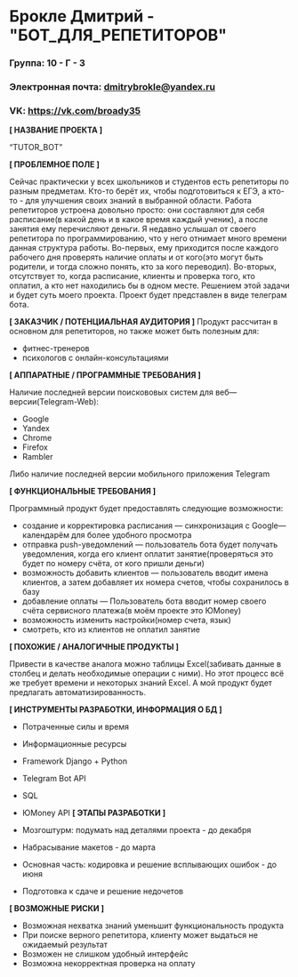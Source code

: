 # Брокле Дмитрий - "БОТ_ДЛЯ_РЕПЕТИТОРОВ"

### Группа: 10 - Г - 3
### Электронная почта: dmitrybrokle@yandex.ru
### VK: https://vk.com/broady35


**[ НАЗВАНИЕ ПРОЕКТА ]**

“TUTOR_BOT”

**[ ПРОБЛЕМНОЕ ПОЛЕ ]**

Сейчас практически у всех школьников и студентов есть репетиторы по разным предметам. Кто-то берёт их, чтобы подготовиться к ЕГЭ, а кто-то - для улучшения своих знаний в выбранной области. Работа репетиторов устроена довольно просто: они составляют для себя расписание(в какой день и в какое время каждый ученик), а после занятия ему перечисляют деньги. Я недавно услышал от своего репетитора по программированию, что у него отнимает много времени данная структура работы. Во-первых, ему приходится после каждого рабочего дня проверять наличие оплаты и от кого(это могут быть родители, и тогда сложно понять, кто за кого переводил). Во-вторых, отсутствует то, когда расписание, клиенты и проверка того, кто оплатил, а кто нет находились бы в одном месте. Решением этой задачи и будет суть моего проекта. Проект будет представлен в виде телеграм бота.  

**[ ЗАКАЗЧИК / ПОТЕНЦИАЛЬНАЯ АУДИТОРИЯ ]**
Продукт рассчитан в основном для репетиторов, но также может быть полезным для:
- фитнес-тренеров
- психологов с онлайн-консультациями

**[ АППАРАТНЫЕ / ПРОГРАММНЫЕ ТРЕБОВАНИЯ ]** 

Наличие последней версии поискововых систем для веб—версии(Telegram-Web):
* Google
* Yandex
* Chrome
* Firefox
* Rambler

Либо наличие последней версии мобильного приложения Telegram

**[ ФУНКЦИОНАЛЬНЫЕ ТРЕБОВАНИЯ ]**

Программный продукт будет предоставлять следующие возможности:
* создание и корректировка расписания — синхронизация с Google—календарём для более удобного просмотра
* отправка push-уведомлений — пользователь бота будет получать уведомления, когда его клиент оплатит занятие(проверяться это будет по номеру счёта, от кого пришли деньги)
* возможность добавить клиентов — пользователь вводит имена клиентов, а затем добавляет их номера счетов, чтобы сохранилось в базу
* добавление оплаты — Пользователь бота вводит номер своего счёта сервисного платежа(в моём проекте это ЮMoney) 
* возможность изменить настройки(номер счета, язык)
* смотреть, кто из клиентов не оплатил занятие

**[ ПОХОЖИЕ / АНАЛОГИЧНЫЕ ПРОДУКТЫ ]**

Привести в качестве аналога можно таблицы Excel(забивать данные в столбец и делать необходимые операции с ними). Но этот процесс всё же требует времени и некоторых знаний Excel. А мой продукт будет предлагать автоматизированность.

**[ ИНСТРУМЕНТЫ РАЗРАБОТКИ, ИНФОРМАЦИЯ О БД ]**

* Потраченные силы и время
* Информационные ресурсы
* Framework Django + Python
* Telegram Bot API
* SQL
* ЮMoney API
**[ ЭТАПЫ РАЗРАБОТКИ ]**

* Мозгоштурм: подумать над деталями проекта - до декабря
* Набрасывание макетов - до марта
* Основная часть: кодировка и решение всплывающих ошибок - до июня
* Подготовка к сдаче и решение недочетов

**[ ВОЗМОЖНЫЕ РИСКИ ]**

* Возможная нехватка знаний уменьшит функциональность продукта
* При поиске верного репетитора, клиенту может выдаться не ожидаемый результат
* Возможен не слишком удобный интерфейс
* Возможна некорректная проверка на оплату
